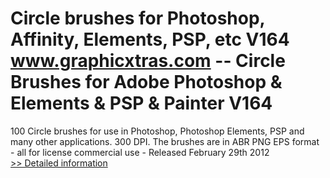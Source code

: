 # Circle brushes for Photoshop, Affinity, Elements, PSP, etc V164<br />www.graphicxtras.com -- Circle Brushes for Adobe Photoshop & Elements & PSP & Painter V164

100 Circle brushes for use in Photoshop, Photoshop Elements, PSP and many other applications. 300 DPI. The brushes are in ABR PNG EPS format - all for license commercial use - Released February 29th 2012<br />[>> Detailed information](https://secure.shareit.com/shareit/product.html?productid=300504495&affiliateid=200057808)